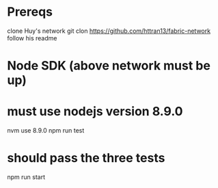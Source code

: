 # Prereqs
clone Huy's network
git clon https://github.com/httran13/fabric-network
follow his readme

# Node SDK (above network must be up)
# must use nodejs version 8.9.0
nvm use 8.9.0 
npm run test
# should pass the three tests
npm run start
